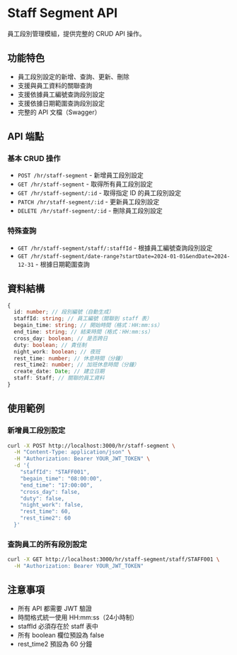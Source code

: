 # Staff Segment API

員工段別管理模組，提供完整的 CRUD API 操作。

## 功能特色

- 員工段別設定的新增、查詢、更新、刪除
- 支援與員工資料的關聯查詢
- 支援依據員工編號查詢段別設定
- 支援依據日期範圍查詢段別設定
- 完整的 API 文檔（Swagger）

## API 端點

### 基本 CRUD 操作

- `POST /hr/staff-segment` - 新增員工段別設定
- `GET /hr/staff-segment` - 取得所有員工段別設定
- `GET /hr/staff-segment/:id` - 取得指定 ID 的員工段別設定
- `PATCH /hr/staff-segment/:id` - 更新員工段別設定
- `DELETE /hr/staff-segment/:id` - 刪除員工段別設定

### 特殊查詢

- `GET /hr/staff-segment/staff/:staffId` - 根據員工編號查詢段別設定
- `GET /hr/staff-segment/date-range?startDate=2024-01-01&endDate=2024-12-31` - 根據日期範圍查詢

## 資料結構

```typescript
{
  id: number; // 段別編號（自動生成）
  staffId: string; // 員工編號（關聯到 staff 表）
  begain_time: string; // 開始時間（格式：HH:mm:ss）
  end_time: string; // 結束時間（格式：HH:mm:ss）
  cross_day: boolean; // 是否跨日
  duty: boolean; // 責任制
  night_work: boolean; // 夜班
  rest_time: number; // 休息時間（分鐘）
  rest_time2: number; // 加班休息時間（分鐘）
  create_date: Date; // 建立日期
  staff: Staff; // 關聯的員工資料
}
```

## 使用範例

### 新增員工段別設定

```bash
curl -X POST http://localhost:3000/hr/staff-segment \
  -H "Content-Type: application/json" \
  -H "Authorization: Bearer YOUR_JWT_TOKEN" \
  -d '{
    "staffId": "STAFF001",
    "begain_time": "08:00:00",
    "end_time": "17:00:00",
    "cross_day": false,
    "duty": false,
    "night_work": false,
    "rest_time": 60,
    "rest_time2": 60
  }'
```

### 查詢員工的所有段別設定

```bash
curl -X GET http://localhost:3000/hr/staff-segment/staff/STAFF001 \
  -H "Authorization: Bearer YOUR_JWT_TOKEN"
```

## 注意事項

- 所有 API 都需要 JWT 驗證
- 時間格式統一使用 HH:mm:ss（24小時制）
- staffId 必須存在於 staff 表中
- 所有 boolean 欄位預設為 false
- rest_time2 預設為 60 分鐘
